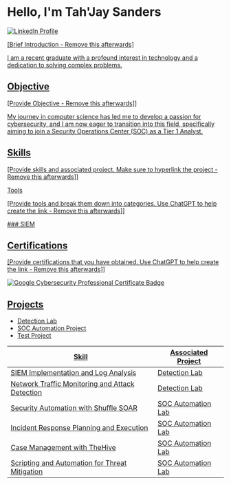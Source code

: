 # Hello, I'm Tah'Jay Sanders
<a href="https://www.linkedin.com/in/tah-jay-sanders-27b768323" target="_blank">
    <img src="https://img.shields.io/badge/-LinkedIn-0072b1?&style=for-the-badge&logo=linkedin&logoColor=white" alt="LinkedIn Profile" />

[Brief Introduction - Remove this afterwards]

I am a recent graduate with a profound interest in technology and a dedication to solving complex problems.

## Objective
[Provide Objective - Remove this afterwards]]

My journey in computer science has led me to develop a passion for cybersecurity, and I am now eager to transition into this field, specifically aiming to join a Security Operations Center (SOC) as a Tier 1 Analyst.

## Skills
[Provide skills and associated project. Make sure to hyperlink the project - Remove this afterwards]]
<div>
<table>
    <thead>
        <tr>
            <th>Skill</th>
            <th>Associated Project</th>
        </tr>
    </thead>
    <tbody>
        <tr>
            <td>SIEM Implementation and Log Analysis</td>
            <td><a href="https://github.com/T-J24/Test" target="_blank">Detection Lab</a></td>
        </tr>
        <tr>
            <td>Network Traffic Monitoring and Attack Detection</td>
            <td><a href="https://google.com" target="_blank">Detection Lab</a></td>
        </tr>
        <tr>
            <td>Security Automation with Shuffle SOAR</td>
            <td>SOC Automation Lab</td>
        </tr>
        <tr>
            <td>Incident Response Planning and Execution</td>
            <td>SOC Automation Lab</td>
        </tr>
        <tr>
            <td>Case Management with TheHive</td>
            <td>SOC Automation Lab</td>
        </tr>
        <tr>
            <td>Scripting and Automation for Threat Mitigation</td>
            <td>SOC Automation Lab</td>
        </tr>
    </t

## Tools
[Provide tools and break them down into categories. Use ChatGPT to help create the link - Remove this afterwards]]
<div>
### SIEM
</div>

## Certifications
[Provide certifications that you have obtained. Use ChatGPT to help create the link - Remove this afterwards]]
<div>
   <a href="https://www.coursera.org/account/accomplishments/specialization/ZXX1IBZ7GUHI" target="_blank">
    <img src="https://img.shields.io/badge/-Google_Cybersecurity_Professional_Certificate-4285F4?&style=for-the-badge&logo=Google&logoColor=white" alt="Google Cybersecurity Professional Certificate Badge" />
<div>


## Projects
- Detection Lab
- SOC Automation Project
- Test Project
